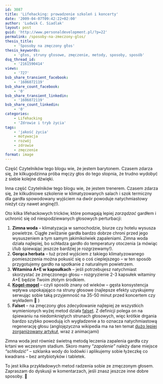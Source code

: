 ```yaml
---
id: 3087
title: 'Lifehacking: prowadzenie szkoleń i koncerty'
date: '2009-04-07T09:42:22+02:00'
author: 'Ludwik C. Siadlak'
layout: post
guid: 'http://www.personaldevelopment.pl/?p=22'
permalink: /sposoby-na-zmeczony-glos/
thesis_title:
    - 'Sposoby na zmęczony głos'
thesis_keywords:
    - 'głos, struny głosowe, zmęczenie, metody, sposoby, sposób'
dsq_thread_id:
    - '2161590414'
views:
    - '727'
bsb_share_transient_facebook:
    - '1606072119'
bsb_share_count_facebook:
    - '0'
bsb_share_transient_linkedin:
    - '1606072119'
bsb_share_count_linkedin:
    - '0'
categories:
    - Lifehacking
    - 'Zdrowie i tryb życia'
tags:
    - 'jakość życia'
    - motywacja
    - rozwój
    - zdrowie
    - zmęczenie
format: image
---
```


Część Czytelników tego blogu wie, że jestem barytonem. Czasem zdarza się, że kilkugodzinna próba męczy głos do tego stopnia, że trudno wydobyć z siebie kolejne dźwięki.

Inna część Czytelników tego blogu wie, że jestem trenerem. Czasem zdarza się, że kilkudniowe szkolenie w klimatyzowanych salach i szok termiczny dla gardła spowodowany wyjściem na dwór powoduje natychmiastowy nieżyt czy nawet anginę(!).

Oto kilka lifehackowych tricków, które pomagają lepiej *zarządzać* gardłem i uchronić się od niespodziewanych głosowych perturbacji:

1. **Zimna woda** – klimatyzacja w samochodzie, biurze czy hotelu wysusza powietrze. Ciągłe zwilżanie gardła bardzo dobrze chroni przed jego wysuszeniem a tym samym jakimikolwiek zapaleniami. Zimna woda działa najlepiej, bo schładza gardło do temperatury otoczenia (a mówiąc i/lub śpiewając jeszcze bardziej je rozgrzewamy!).
2. **Gorąca herbata** – tuż przed wyjściem z takiego klimatyzowanego pomieszczenia można pokusić się o coś cieplejszego – w ten sposób przygotujemy gardło na spotkanie z naturalnym powietrzem.
3. **Witamina A+E w kapsułkach** – jeśli potrzebujesz natychmiast skorzystać ze zmęczonego głosu – rozgryzienie 2-3 kapsułek witaminy A+E będzie Twoim złotym środkiem.
4. **[Kogel-mogel](http://pl.wikipedia.org/wiki/Kogel-mogel)** – czyli sposób znany od wieków – gęsta konsystencja wpływa uspokajająco na struny głosowe (najlepsze efekty uzyskujemy serwując sobie taką przyjemność na 35-50 minut przed koncertem czy wykładem 🙂 )
5. **Falset** – na zmęczony głos zdecydowanie najlepiej ze wszystkich wymienionych wyżej metod działa [falset](http://pl.wikipedia.org/wiki/Falset). Z definicji polega on na śpiewaniu na niedomkniętych strunach głosowych, więc krótkie drgania bardzo szybko powodują ich wygładzenie a to oznacza natychmiastową regenerację głosu (anglojęzyczna wikipedia ma na ten temat [dużo lepiej zorganizowany artykuł](http://en.wikipedia.org/wiki/Falsetto), wraz z animacjami)

Zimna woda jest również świetną metodą leczenia zapalenia gardła czy krtani we wczesnym stadium. Skoro mamy “*zapalenie”* należy dane miejsce *“schłodzić”* – szklanka wody do lodówki i aplikujemy sobie łyżeczkę co kwadrans – bez antybiotyków i tabletek.

To jest kilka przykładowych metod radzenia sobie ze zmęczonym głosem. Zapraszam do dyskusji w komentarzach, jeśli znasz jeszcze inne dobre sposoby. 🙂